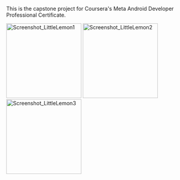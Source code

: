 This is the capstone project for Coursera's Meta Android Developer Professional Certificate.


<img src="https://github.com/JeffLaybourne/little-lemon/assets/64240582/d80a1e24-6d53-459f-aac1-8e532f5f7cf6" alt="Screenshot_LittleLemon1" width="200"/>
<img src="https://github.com/JeffLaybourne/little-lemon/assets/64240582/9e715ceb-c193-4d47-81a0-2990978d9197" alt="Screenshot_LittleLemon2" width="200"/>
<img src="https://github.com/JeffLaybourne/little-lemon/assets/64240582/dd06a8eb-9e28-4adf-94c5-179e23be22ed" alt="Screenshot_LittleLemon3" width="200"/>
